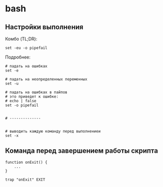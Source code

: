 # bash

## Настройки выполнения

Комбо (TL;DR):

```
set -eu -o pipefail
```

Подробнее:

```
# падать на ошибках
set -e

# падать на неопределенных переменных
set -u

# падать на ошибках в пайпов
# это приведет к ошибке:
# echo | false
set -o pipefail


# --------------


# выводить каждую команду перед выполнениеи
set -x

```

## Команда перед завершением работы скрипта

```
function onExit() {
    ... 
}

trap "onExit" EXIT 
```